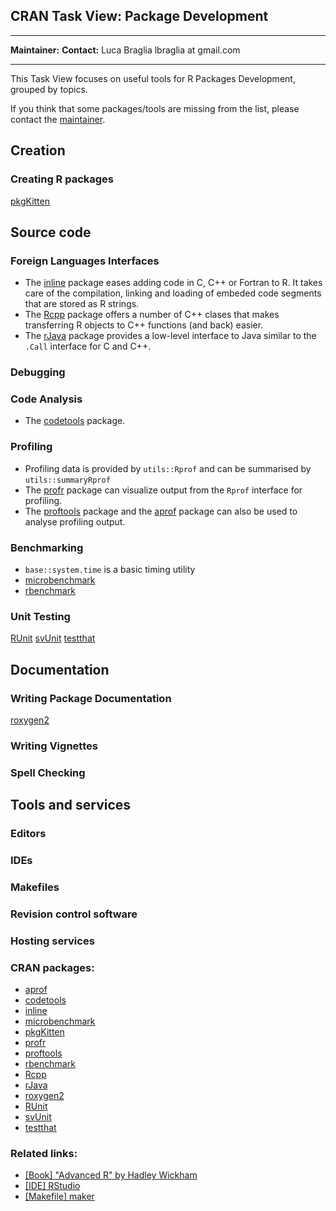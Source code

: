 CRAN Task View: Package Development
-----------------------------------

  ------------------------------------ ------------------------------------
  **Maintainer:**                      **Contact:**
  Luca Braglia                         lbraglia at gmail.com
  ------------------------------------ ------------------------------------

This Task View focuses on useful tools for R Packages Development,
grouped by topics.

If you think that some packages/tools are missing from the list, please
contact the [maintainer](mailto:lbraglia@gmail.com).

Creation
--------

### Creating R packages

[pkgKitten](http://cran.r-project.org/web/packages/pkgKitten/index.html)

Source code
-----------

### Foreign Languages Interfaces

-   The
    [inline](http://cran.r-project.org/web/packages/inline/index.html)
    package eases adding code in C, C++ or Fortran to R. It takes care
    of the compilation, linking and loading of embeded code segments
    that are stored as R strings.
-   The [Rcpp](http://cran.r-project.org/web/packages/Rcpp/index.html)
    package offers a number of C++ clases that makes transferring R
    objects to C++ functions (and back) easier.
-   The [rJava](http://cran.r-project.org/web/packages/rJava/index.html)
    package provides a low-level interface to Java similar to the
    `.Call` interface for C and C++.

### Debugging

### Code Analysis

-   The
    [codetools](http://cran.r-project.org/web/packages/codetools/index.html)
    package.

### Profiling

-   Profiling data is provided by `utils::Rprof` and can be summarised
    by `utils::summaryRprof`
-   The [profr](http://cran.r-project.org/web/packages/profr/index.html)
    package can visualize output from the `Rprof` interface for
    profiling.
-   The
    [proftools](http://cran.r-project.org/web/packages/proftools/index.html)
    package and the
    [aprof](http://cran.r-project.org/web/packages/aprof/index.html)
    package can also be used to analyse profiling output.

### Benchmarking

-   `base::system.time` is a basic timing utility
-   [microbenchmark](http://cran.r-project.org/web/packages/microbenchmark/index.html)
-   [rbenchmark](http://cran.r-project.org/web/packages/rbenchmark/index.html)

### Unit Testing

[RUnit](http://cran.r-project.org/web/packages/RUnit/index.html)
[svUnit](http://cran.r-project.org/web/packages/svUnit/index.html)
[testthat](http://cran.r-project.org/web/packages/testthat/index.html)

Documentation
-------------

### Writing Package Documentation

[roxygen2](http://cran.r-project.org/web/packages/roxygen2/index.html)

### Writing Vignettes

### Spell Checking

Tools and services
------------------

### Editors

### IDEs

### Makefiles

### Revision control software

### Hosting services

### CRAN packages:

-   [aprof](http://cran.r-project.org/web/packages/aprof/index.html)
-   [codetools](http://cran.r-project.org/web/packages/codetools/index.html)
-   [inline](http://cran.r-project.org/web/packages/inline/index.html)
-   [microbenchmark](http://cran.r-project.org/web/packages/microbenchmark/index.html)
-   [pkgKitten](http://cran.r-project.org/web/packages/pkgKitten/index.html)
-   [profr](http://cran.r-project.org/web/packages/profr/index.html)
-   [proftools](http://cran.r-project.org/web/packages/proftools/index.html)
-   [rbenchmark](http://cran.r-project.org/web/packages/rbenchmark/index.html)
-   [Rcpp](http://cran.r-project.org/web/packages/Rcpp/index.html)
-   [rJava](http://cran.r-project.org/web/packages/rJava/index.html)
-   [roxygen2](http://cran.r-project.org/web/packages/roxygen2/index.html)
-   [RUnit](http://cran.r-project.org/web/packages/RUnit/index.html)
-   [svUnit](http://cran.r-project.org/web/packages/svUnit/index.html)
-   [testthat](http://cran.r-project.org/web/packages/testthat/index.html)

### Related links:

-   [[Book] "Advanced R" by Hadley Wickham](http://adv-r.had.co.nz)
-   [[IDE] RStudio](http://www.rstudio.com)
-   [[Makefile]
    maker](https://github.com/ComputationalProteomicsUnit/maker)

